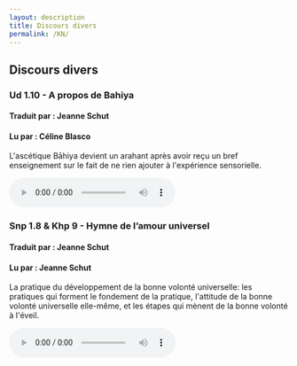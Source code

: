 ```yaml
---
layout: description
title: Discours divers
permalink: /KN/
---
```


## Discours divers

### Ud 1.10 - A propos de Bahiya
#### Traduit par : Jeanne Schut
#### Lu par : Céline Blasco

L'ascétique Bāhiya devient un arahant après avoir reçu un bref enseignement sur le fait de ne rien ajouter à l'expérience sensorielle.

<div class="center">
  <audio
       width="300"
       height="32"
       controls="controls"
       src="https://docs.google.com/uc?export=open&amp;id=1oHnZT7qkwACxzWsLgOv8dpiJgt3VKttD"
       type="audio/mp3">
  </audio>
</div>

### Snp 1.8 & Khp 9 - Hymne de l’amour universel
#### Traduit par : Jeanne Schut
#### Lu par : Jeanne Schut

La pratique du développement de la bonne volonté universelle: les pratiques qui forment le fondement de la pratique, l'attitude de la bonne volonté universelle elle-même, et les étapes qui mènent de la bonne volonté à l'éveil.

<div class="center">
  <audio
       width="300"
       height="32"
       controls="controls"
       src="https://docs.google.com/uc?export=open&amp;id=1QSnjNPHtbaiHJQ_q4Co-1qJGbA_xwoh4"
       type="audio/mp3">
  </audio>
</div>
